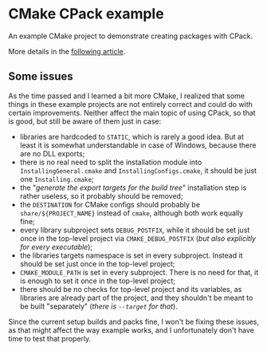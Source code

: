 # CMake CPack example

An example CMake project to demonstrate creating packages with CPack.

More details in the [following article](https://decovar.dev/blog/2021/09/23/cmake-cpack-package-deb-apt/).

## Some issues

As the time passed and I learned a bit more CMake, I realized that some things in these example projects are not entirely correct and could do with certain improvements. Neither affect the main topic of using CPack, so that is good, but still be aware of them just in case:

- libraries are hardcoded to `STATIC`, which is rarely a good idea. But at least it is somewhat understandable in case of Windows, because there are no DLL exports;
- there is no real need to split the installation module into `InstallingGeneral.cmake` and `InstallingConfigs.cmake`, it should be just one `Installing.cmake`;
- the "*generate the export targets for the build tree*" installation step is rather useless, so it probably should be removed;
- the `DESTINATION` for CMake configs should probably be `share/${PROJECT_NAME}` instead of `cmake`, although both work equally fine;
- every library subproject sets `DEBUG_POSTFIX`, while it should be set just once in the top-level project via `CMAKE_DEBUG_POSTFIX` (*but also explicitly for every executable*);
- the libraries targets namespace is set in every subproject. Instead it should be set just once in the top-level project;
- `CMAKE_MODULE_PATH` is set in every subproject. There is no need for that, it is enough to set it once in the top-level project;
- there should be no checks for top-level project and its variables, as libraries are already part of the project, and they shouldn't be meant to be built "separately" (*there is `--target` for that*).

Since the current setup builds and packs fine, I won't be fixing these issues, as that might affect the way example works, and I unfortunately don't have time to test that properly.
